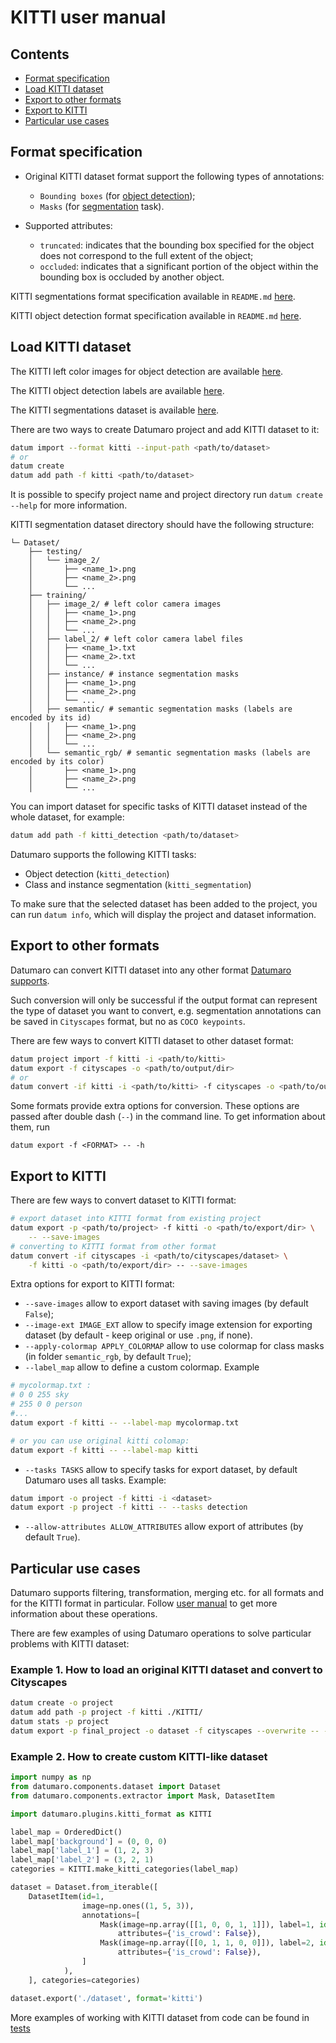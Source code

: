 # KITTI user manual

## Contents

- [Format specification](#format-specification)
- [Load KITTI dataset](#load-KITTI-dataset)
- [Export to other formats](#export-to-other-formats)
- [Export to KITTI](#export-to-KITTI)
- [Particular use cases](#particular-use-cases)

## Format specification

- Original KITTI dataset format support the following types of annotations:
    - `Bounding boxes` (for [object detection](http://www.cvlibs.net/datasets/kitti/eval_object.php?obj_benchmark));
    - `Masks` (for [segmentation](http://www.cvlibs.net/datasets/kitti/eval_semseg.php?benchmark=semantics2015) task).

- Supported attributes:
    - `truncated`: indicates that the bounding box specified for the object does
    not correspond to the full extent of the object;
    - `occluded`: indicates that a significant portion of the object within the
    bounding box is occluded by another object.

KITTI segmentations format specification available in `README.md` [here](https://s3.eu-central-1.amazonaws.com/avg-kitti/devkit_semantics.zip).

KITTI object detection format specification available in `README.md` [here](https://s3.eu-central-1.amazonaws.com/avg-kitti/devkit_object.zip).

##  Load KITTI dataset

The KITTI left color images for object detection are available [here](http://www.cvlibs.net/download.php?file=data_object_image_2.zip).

The KITTI object detection labels are available [here](http://www.cvlibs.net/download.php?file=data_object_label_2.zip).

The KITTI segmentations dataset is available [here](http://www.cvlibs.net/download.php?file=data_semantics.zip).

There are two ways to create Datumaro project and add KITTI dataset to it:

``` bash
datum import --format kitti --input-path <path/to/dataset>
# or
datum create
datum add path -f kitti <path/to/dataset>
```

It is possible to specify project name and project directory run
`datum create --help` for more information.

KITTI segmentation dataset directory should have the following structure:

<!--lint disable fenced-code-flag-->
```
└─ Dataset/
    ├── testing/
    │   └── image_2/
    │       ├── <name_1>.png
    │       ├── <name_2>.png
    │       └── ...
    ├── training/
    │   ├── image_2/ # left color camera images
    │   │   ├── <name_1>.png
    │   │   ├── <name_2>.png
    │   │   └── ...
    │   ├── label_2/ # left color camera label files
    │   │   ├── <name_1>.txt
    │   │   ├── <name_2>.txt
    │   │   └── ...
    │   ├── instance/ # instance segmentation masks
    │   │   ├── <name_1>.png
    │   │   ├── <name_2>.png
    │   │   └── ...
    │   ├── semantic/ # semantic segmentation masks (labels are encoded by its id)
    │   │   ├── <name_1>.png
    │   │   ├── <name_2>.png
    │   │   └── ...
    │   └── semantic_rgb/ # semantic segmentation masks (labels are encoded by its color)
    │       ├── <name_1>.png
    │       ├── <name_2>.png
    │       └── ...
```

You can import dataset for specific tasks
of KITTI dataset instead of the whole dataset,
for example:

``` bash
datum add path -f kitti_detection <path/to/dataset>
```

Datumaro supports the following KITTI tasks:
- Object detection (`kitti_detection`)
- Class and instance segmentation (`kitti_segmentation`)

To make sure that the selected dataset has been added to the project, you can run
`datum info`, which will display the project and dataset information.

##  Export to other formats

Datumaro can convert KITTI dataset into any other format [Datumaro supports](../user_manual.md#supported-formats).

Such conversion will only be successful if the output
format can represent the type of dataset you want to convert,
e.g. segmentation annotations can be
saved in `Cityscapes` format, but no as `COCO keypoints`.

There are few ways to convert KITTI dataset to other dataset format:

``` bash
datum project import -f kitti -i <path/to/kitti>
datum export -f cityscapes -o <path/to/output/dir>
# or
datum convert -if kitti -i <path/to/kitti> -f cityscapes -o <path/to/output/dir>
```

Some formats provide extra options for conversion.
These options are passed after double dash (`--`) in the command line.
To get information about them, run

`datum export -f <FORMAT> -- -h`

##  Export to KITTI

There are few ways to convert dataset to KITTI format:

``` bash
# export dataset into KITTI format from existing project
datum export -p <path/to/project> -f kitti -o <path/to/export/dir> \
    -- --save-images
# converting to KITTI format from other format
datum convert -if cityscapes -i <path/to/cityscapes/dataset> \
    -f kitti -o <path/to/export/dir> -- --save-images
```

Extra options for export to KITTI format:
- `--save-images` allow to export dataset with saving images
(by default `False`);
- `--image-ext IMAGE_EXT` allow to specify image extension
for exporting dataset (by default - keep original or use `.png`, if none).
- `--apply-colormap APPLY_COLORMAP` allow to use colormap for class masks
(in folder `semantic_rgb`, by default `True`);
- `--label_map` allow to define a custom colormap. Example

``` bash
# mycolormap.txt :
# 0 0 255 sky
# 255 0 0 person
#...
datum export -f kitti -- --label-map mycolormap.txt

# or you can use original kitti colomap:
datum export -f kitti -- --label-map kitti
```
- `--tasks TASKS` allow to specify tasks for export dataset,
by default Datumaro uses all tasks. Example:

```bash
datum import -o project -f kitti -i <dataset>
datum export -p project -f kitti -- --tasks detection
```
- `--allow-attributes ALLOW_ATTRIBUTES` allow export of attributes
(by default `True`).

## Particular use cases

Datumaro supports filtering, transformation, merging etc. for all formats
and for the KITTI format in particular. Follow
[user manual](../user_manual.md)
to get more information about these operations.

There are few examples of using Datumaro operations to solve
particular problems with KITTI dataset:

### Example 1. How to load an original KITTI dataset and convert to Cityscapes

```bash
datum create -o project
datum add path -p project -f kitti ./KITTI/
datum stats -p project
datum export -p final_project -o dataset -f cityscapes --overwrite -- --save-images
```

### Example 2. How to create custom KITTI-like dataset

```python
import numpy as np
from datumaro.components.dataset import Dataset
from datumaro.components.extractor import Mask, DatasetItem

import datumaro.plugins.kitti_format as KITTI

label_map = OrderedDict()
label_map['background'] = (0, 0, 0)
label_map['label_1'] = (1, 2, 3)
label_map['label_2'] = (3, 2, 1)
categories = KITTI.make_kitti_categories(label_map)

dataset = Dataset.from_iterable([
    DatasetItem(id=1,
                image=np.ones((1, 5, 3)),
                annotations=[
                    Mask(image=np.array([[1, 0, 0, 1, 1]]), label=1, id=0,
                        attributes={'is_crowd': False}),
                    Mask(image=np.array([[0, 1, 1, 0, 0]]), label=2, id=0,
                        attributes={'is_crowd': False}),
                ]
            ),
    ], categories=categories)

dataset.export('./dataset', format='kitti')
```

More examples of working with KITTI dataset from code can be found in
[tests](../../tests/test_kitti_format.py)
